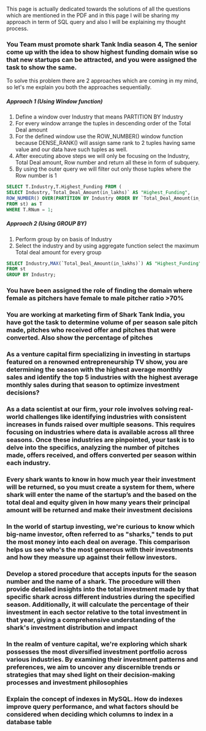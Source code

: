 This page is actually dedicated towards the solutions of all the questions which are mentioned in the PDF and in this page I will be sharing my approach in term of SQL query and also I will be explaining my thought process.

### You Team must promote shark Tank India season 4, The senior come up with the idea to show highest funding domain wise so that new startups can be attracted, and you were assigned the task to show the same.

To solve this problem there are 2 approaches which are coming in my mind, so let's me explain you both the approaches sequentially.

##### Approach 1 (Using Window function)

1. Define a window over Industry that means PARTITION BY Industry
2. For every window arrange the tuples in descending order of the Total Deal amount 
3. For the defined window use the ROW_NUMBER() window function because DENSE_RANK() will assign same rank to 2 tuples having same value and our data have such tuples as well.
4. After executing above steps we will only be focusing on the Industry, Total Deal amount, Row number and return all these in form of subquery.
5. By using the outer query we will filter out only those tuples where the Row number is 1

```sql
SELECT T.Industry,T.Highest_Funding FROM (
SELECT Industry,`Total_Deal_Amount(in_lakhs)` AS "Highest_Funding",
ROW_NUMBER() OVER(PARTITION BY Industry ORDER BY `Total_Deal_Amount(in_lakhs)` DESC) AS "RNum"
FROM st) as T
WHERE T.RNum = 1;
```

##### Approach 2 (Using GROUP BY)

1. Perform group by on basis of Industry
2. Select the industry and by using aggregate function select the maximum Total deal amount for every group

```sql
SELECT Industry,MAX(`Total_Deal_Amount(in_lakhs)`) AS "Highest_Funding"
FROM st
GROUP BY Industry;
```

### You have been assigned the role of finding the domain where female as pitchers have female to male pitcher ratio >70%



### You are working at marketing firm of Shark Tank India, you have got the task to determine volume of per season sale pitch made, pitches who received offer and pitches that were converted. Also show the percentage of pitches




### As a venture capital firm specializing in investing in startups featured on a renowned entrepreneurship TV show, you are determining the season with the highest average monthly sales and identify the top 5 industries with the highest average monthly sales during that season to optimize investment decisions?



### As a data scientist at our firm, your role involves solving real-world challenges like identifying industries with consistent increases in funds raised over multiple seasons. This requires focusing on industries where data is available across all three seasons. Once these industries are pinpointed, your task is to delve into the specifics, analyzing the number of pitches made, offers received, and offers converted per season within each industry.



### Every shark wants to know in how much year their investment will be returned, so you must create a system for them, where shark will enter the name of the startup’s and the based on the total deal and equity given in how many years their principal amount will be returned and make their investment decisions



### In the world of startup investing, we're curious to know which big-name investor, often referred to as "sharks," tends to put the most money into each deal on average. This comparison helps us see who's the most generous with their investments and how they measure up against their fellow investors.



### Develop a stored procedure that accepts inputs for the season number and the name of a shark. The procedure will then provide detailed insights into the total investment made by that specific shark across different industries during the specified season. Additionally, it will calculate the percentage of their investment in each sector relative to the total investment in that year, giving a comprehensive understanding of the shark's investment distribution and impact



### In the realm of venture capital, we're exploring which shark possesses the most diversified investment portfolio across various industries. By examining their investment patterns and preferences, we aim to uncover any discernible trends or strategies that may shed light on their decision-making processes and investment philosophies



### Explain the concept of indexes in MySQL. How do indexes improve query performance, and what factors should be considered when deciding which columns to index in a database table

